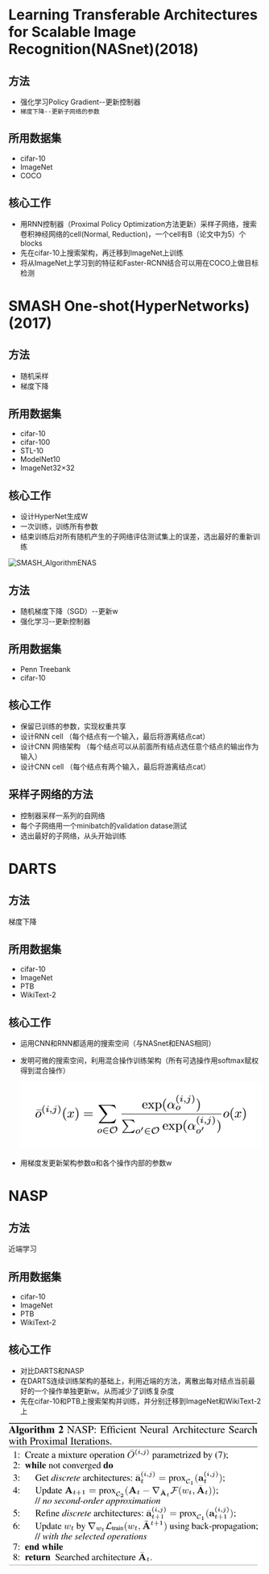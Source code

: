 # Learning Transferable Architectures for Scalable Image Recognition(NASnet)(2018)
## 方法
* 强化学习Policy Gradient--更新控制器
* `梯度下降--更新子网络的参数`
## 所用数据集
* cifar-10
* ImageNet
* COCO
## 核心工作
* 用RNN控制器（Proximal Policy Optimization方法更新）采样子网络，搜索卷积神经网络的cell(Normal, Reduction)，一个cell有B（论文中为5）个blocks
* 先在cifar-10上搜索架构，再迁移到ImageNet上训练
* 将从ImageNet上学习到的特征和Faster-RCNN结合可以用在COCO上做目标检测

# SMASH One-shot(HyperNetworks)(2017)

## 方法

* 随机采样
* 梯度下降

## 所用数据集

* cifar-10
* cifar-100
* STL-10
* ModelNet10
* ImageNet32×32

## 核心工作

* 设计HyperNet生成W
* 一次训练，训练所有参数
* 结束训练后对所有随机产生的子网络评估测试集上的误差，选出最好的重新训练

![SMASH_Algorithm]()ENAS

## 方法
* 随机梯度下降（SGD）--更新w
* 强化学习--更新控制器
## 所用数据集
* Penn Treebank
* cifar-10
## 核心工作
* 保留已训练的参数，实现权重共享
* 设计RNN cell （每个结点有一个输入，最后将游离结点cat）
* 设计CNN 网络架构 （每个结点可以从前面所有结点选任意个结点的输出作为输入）
* 设计CNN cell （每个结点有两个输入，最后将游离结点cat）
## 采样子网络的方法
* 控制器采样一系列的自网络
* 每个子网络用一个minibatch的validation datase测试
* 选出最好的子网络，从头开始训练
# DARTS
## 方法
梯度下降
## 所用数据集
* cifar-10
* ImageNet
* PTB
* WikiText-2
## 核心工作
* 运用CNN和RNN都适用的搜索空间（与NASnet和ENAS相同）

* 发明可微的搜索空间，利用混合操作训练架构（所有可选操作用softmax赋权得到混合操作）

  ![混合操作公式](https://github.com/lishiqianhugh/NAS/blob/master/Screenshots/DARTS_mixed_formula.png)

* 用梯度发更新架构参数α和各个操作内部的参数w

# NASP

## 方法

近端学习

## 所用数据集

* cifar-10
* ImageNet
* PTB
* WikiText-2

## 核心工作

* 对比DARTS和NASP
* 在DARTS连续训练架构的基础上，利用近端的方法，离散出每对结点当前最好的一个操作单独更新w。从而减少了训练复杂度
* 先在cifar-10和PTB上搜索架构并训练，并分别迁移到ImageNet和WikiText-2上

![NASP_Algorithm](https://github.com/lishiqianhugh/NAS/blob/master/Screenshots/NASP_Algorithm.png)